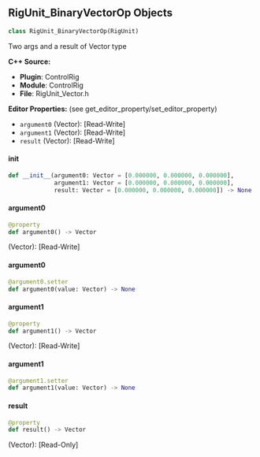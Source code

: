 ## RigUnit_BinaryVectorOp Objects

```python
class RigUnit_BinaryVectorOp(RigUnit)
```

Two args and a result of Vector type

**C++ Source:**

- **Plugin**: ControlRig
- **Module**: ControlRig
- **File**: RigUnit_Vector.h

**Editor Properties:** (see get_editor_property/set_editor_property)

- ``argument0`` (Vector):  [Read-Write]
- ``argument1`` (Vector):  [Read-Write]
- ``result`` (Vector):  [Read-Write]

<a id="unreal.RigUnit_BinaryVectorOp.__init__"></a>

#### __init__

```python
def __init__(argument0: Vector = [0.000000, 0.000000, 0.000000],
             argument1: Vector = [0.000000, 0.000000, 0.000000],
             result: Vector = [0.000000, 0.000000, 0.000000]) -> None
```

<a id="unreal.RigUnit_BinaryVectorOp.argument0"></a>

#### argument0

```python
@property
def argument0() -> Vector
```

(Vector):  [Read-Write]

<a id="unreal.RigUnit_BinaryVectorOp.argument0"></a>

#### argument0

```python
@argument0.setter
def argument0(value: Vector) -> None
```

<a id="unreal.RigUnit_BinaryVectorOp.argument1"></a>

#### argument1

```python
@property
def argument1() -> Vector
```

(Vector):  [Read-Write]

<a id="unreal.RigUnit_BinaryVectorOp.argument1"></a>

#### argument1

```python
@argument1.setter
def argument1(value: Vector) -> None
```

<a id="unreal.RigUnit_BinaryVectorOp.result"></a>

#### result

```python
@property
def result() -> Vector
```

(Vector):  [Read-Only]

<a id="unreal.RigUnit_Multiply_VectorVector"></a>